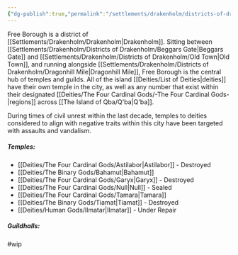 ```yaml
---
{"dg-publish":true,"permalink":"/settlements/drakenholm/districts-of-drakenholm/free-borough/"}
---
```


Free Borough is a district of [[Settlements/Drakenholm/Drakenholm\|Drakenholm]]. Sitting between [[Settlements/Drakenholm/Districts of Drakenholm/Beggars Gate\|Beggars Gate]] and [[Settlements/Drakenholm/Districts of Drakenholm/Old Town\|Old Town]], and running alongside [[Settlements/Drakenholm/Districts of Drakenholm/Dragonhill Mile\|Dragonhill Mile]], Free Borough is the central hub of temples and guilds. All of the island [[Deities/List of Deities\|deities]] have their own temple in the city, as well as any number that exist within their designated [[Deities/The Four Cardinal Gods/-The Four Cardinal Gods-\|regions]] across [[The Island of Qba/Q'ba\|Q'ba]].

During times of civil unrest within the last decade, temples to deities considered to align with negative traits within this city have been targeted with assaults and vandalism.

##### Temples:
- [[Deities/The Four Cardinal Gods/Astilabor\|Astilabor]] - Destroyed
- [[Deities/The Binary Gods/Bahamut\|Bahamut]]
- [[Deities/The Four Cardinal Gods/Garyx\|Garyx]] - Destroyed
- [[Deities/The Four Cardinal Gods/Null\|Null]] - Sealed
- [[Deities/The Four Cardinal Gods/Tamara\|Tamara]]
- [[Deities/The Binary Gods/Tiamat\|Tiamat]] - Destroyed
- [[Deities/Human Gods/Ilmatar\|Ilmatar]] - Under Repair

##### Guildhalls:

#wip 